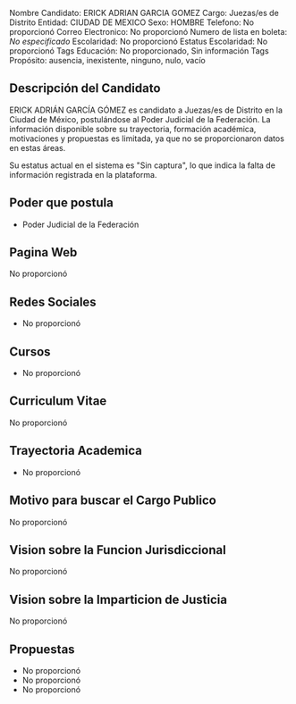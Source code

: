 Nombre Candidato: ERICK ADRIAN GARCIA GOMEZ
Cargo: Juezas/es de Distrito
Entidad: CIUDAD DE MEXICO
Sexo: HOMBRE
Telefono: No proporcionó
Correo Electronico: No proporcionó
Numero de lista en boleta: *No especificado*
Escolaridad: No proporcionó
Estatus Escolaridad: No proporcionó
Tags Educación: No proporcionado, Sin información
Tags Propósito: ausencia, inexistente, ninguno, nulo, vacío


## Descripción del Candidato 

ERICK ADRIÁN GARCÍA GÓMEZ es candidato a Juezas/es de Distrito en la Ciudad de México, postulándose al Poder Judicial de la Federación. La información disponible sobre su trayectoria, formación académica, motivaciones y propuestas es limitada, ya que no se proporcionaron datos en estas áreas.

Su estatus actual en el sistema es "Sin captura", lo que indica la falta de información registrada en la plataforma.


## Poder que postula

- Poder Judicial de la Federación


## Pagina Web

No proporcionó


## Redes Sociales

- No proporcionó


## Cursos

- No proporcionó


## Curriculum Vitae

No proporcionó


## Trayectoria Academica

- No proporcionó


## Motivo para buscar el Cargo Publico

No proporcionó


## Vision sobre la Funcion Jurisdiccional

No proporcionó


## Vision sobre la Imparticion de Justicia

No proporcionó


## Propuestas

- No proporcionó
- No proporcionó
- No proporcionó


